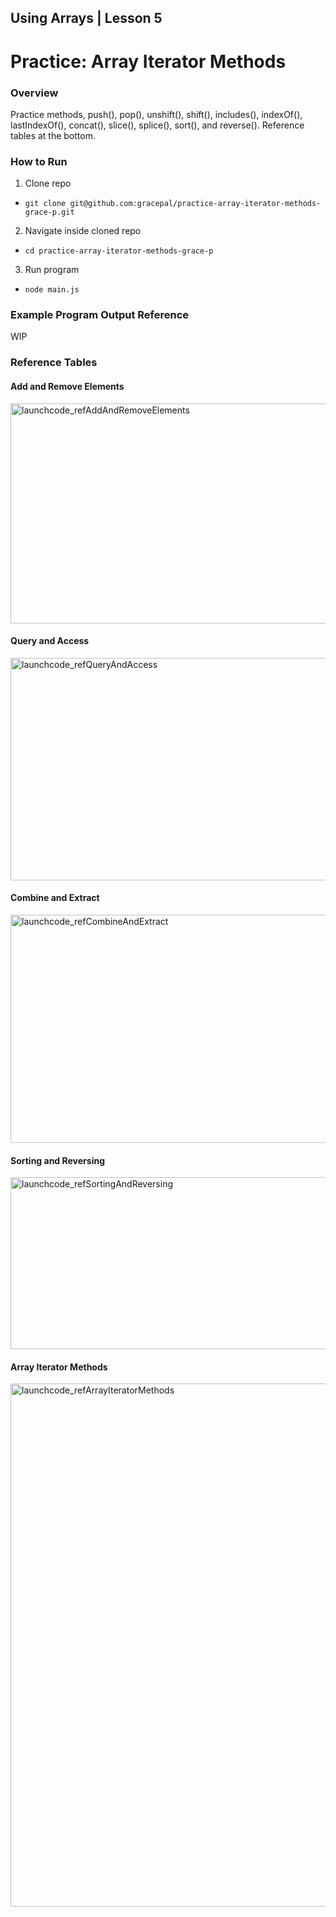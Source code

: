 ## Using Arrays | Lesson 5

# Practice: Array Iterator Methods

### Overview

Practice methods, push(), pop(), unshift(), shift(), includes(), indexOf(), lastIndexOf(), concat(), slice(), splice(), sort(), and reverse(). Reference tables at the bottom.

### How to Run

1. Clone repo

- `git clone git@github.com:gracepal/practice-array-iterator-methods-grace-p.git`

2. Navigate inside cloned repo

- `cd practice-array-iterator-methods-grace-p`

3. Run program

- `node main.js`

### Example Program Output Reference

WIP

### Reference Tables

#### Add and Remove Elements

<img width="685" height="352" alt="launchcode_refAddAndRemoveElements" src="https://github.com/user-attachments/assets/efa89d80-2d6f-4110-98b0-a65ef72b4c60" />

#### Query and Access

<img width="761" height="356" alt="launchcode_refQueryAndAccess" src="https://github.com/user-attachments/assets/4886ec53-4992-4fdb-8c7d-bd57719eb8ce" />

#### Combine and Extract

<img width="759" height="365" alt="launchcode_refCombineAndExtract" src="https://github.com/user-attachments/assets/1f149848-249e-4313-9ab0-e3f5460e73c6" />

#### Sorting and Reversing

<img width="760" height="275" alt="launchcode_refSortingAndReversing" src="https://github.com/user-attachments/assets/99f564b6-334b-428f-bfa6-5dd9296e265a" />

#### Array Iterator Methods

<img width="660" height="837" alt="launchcode_refArrayIteratorMethods" src="https://github.com/user-attachments/assets/928e3437-e0e0-4607-8ceb-edbbc2eb2a74" />
